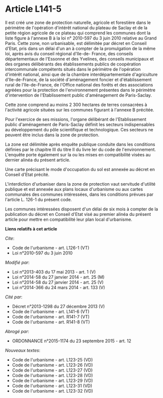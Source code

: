 # Article L141-5

Il est créé une zone de protection naturelle, agricole et forestière dans le périmètre de l'opération d'intérêt national du
plateau de Saclay et de la petite région agricole de ce plateau qui comprend les communes dont la liste figure à l'annexe B à
la loi n° 2010-597 du 3 juin 2010 relative au Grand Paris. Cette zone, non urbanisable, est délimitée par décret en Conseil
d'Etat, pris dans un délai d'un an à compter de la promulgation de la même loi, après avis du conseil régional d'Ile-de-
France, des conseils départementaux de l'Essonne et des Yvelines, des conseils municipaux et des organes délibérants des
établissements publics de coopération intercommunale compétents situés dans le périmètre de l'opération d'intérêt national,
ainsi que de la chambre interdépartementale d'agriculture d'Ile-de-France, de la société d'aménagement foncier et
d'établissement rural de l'Ile-de-France, de l'Office national des forêts et des associations agréées pour la protection de
l'environnement présentes dans le périmètre d'intervention de l'Etablissement public d'aménagement de Paris-Saclay. 

Cette zone comprend au moins 2 300 hectares de terres consacrées à l'activité agricole situées sur les communes figurant à
l'annexe B précitée. 

Pour l'exercice de ses missions, l'organe délibérant de l'Etablissement public d'aménagement de Paris-Saclay définit les
secteurs indispensables au développement du pôle scientifique et technologique. Ces secteurs ne peuvent être inclus dans la
zone de protection. 

La zone est délimitée après enquête publique conduite dans les conditions définies par le chapitre III du titre II du livre
Ier du code de l'environnement. L'enquête porte également sur la ou les mises en compatibilité visées au dernier alinéa du
présent article. 

Une carte précisant le mode d'occupation du sol est annexée au décret en Conseil d'Etat précité. 

L'interdiction d'urbaniser dans la zone de protection vaut servitude d'utilité publique et est annexée aux plans locaux
d'urbanisme ou aux cartes communales des communes intéressées, dans les conditions prévues par l'article L. 126-1 du présent
code. 

Les communes intéressées disposent d'un délai de six mois à compter de la publication du décret en Conseil d'Etat visé au
premier alinéa du présent article pour mettre en compatibilité leur plan local d'urbanisme.

**Liens relatifs à cet article**

_Cite_:

  - Code de l'urbanisme - art. L126-1 (VT)
  - Loi n°2010-597 du 3 juin 2010

_Modifié par_:

  - Loi n°2013-403 du 17 mai 2013 - art. 1 (V)
  - Loi n°2014-58 du 27 janvier 2014 - art. 25 (M)
  - Loi n°2014-58 du 27 janvier 2014 - art. 25 (V)
  - Loi n°2014-366 du 24 mars 2014 - art. 133 (V)

_Cité par_:

  - Décret n°2013-1298 du 27 décembre 2013 (V)
  - Code de l'urbanisme - art. L141-6 (VT)
  - Code de l'urbanisme - art. R141-7 (VT)
  - Code de l'urbanisme - art. R141-8 (VT)

_Abrogé par_:

  - ORDONNANCE n°2015-1174 du 23 septembre 2015 - art. 12

_Nouveaux textes_:

  - Code de l'urbanisme - art. L123-25 (VD)
  - Code de l'urbanisme - art. L123-26 (VD)
  - Code de l'urbanisme - art. L123-27 (VD)
  - Code de l'urbanisme - art. L123-28 (VD)
  - Code de l'urbanisme - art. L123-29 (VD)
  - Code de l'urbanisme - art. L123-31 (VD)
  - Code de l'urbanisme - art. L123-32 (VD)
